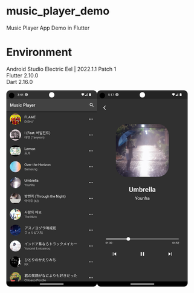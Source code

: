 # music_player_demo
Music Player App Demo in Flutter

# Environment
Android Studio Electric Eel | 2022.1.1 Patch 1 <br>
Flutter 2.10.0 <br>
Dart 2.16.0 <br>

<p align="left"><img src="music_player_01.png" width="240" height="520"/><img src="music_player_02.png" width="240" height="520"/></p>
